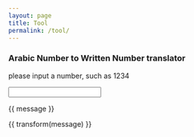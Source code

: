 ```yaml
---
layout: page
title: Tool
permalink: /tool/
---
```


### Arabic Number to Written Number translator

<script src="/assets/js/vue.js"></script>
<script src="/assets/js/number_transform.js"></script>
<title>Widgets</title>
<body>
<div id="app">
<p> please input a number, such as 1234</p>
<input v-model="message">
<p>{{ message }}</p>
<p>{{ transform(message) }}</p>
</div>
<p>
<script>
new Vue({
  el: '#app',
  data: {
    message: '123'
  },
  methods: {
    transform: function () {
      return writtenNumber(this.message)
    }
  }
})
</script>

